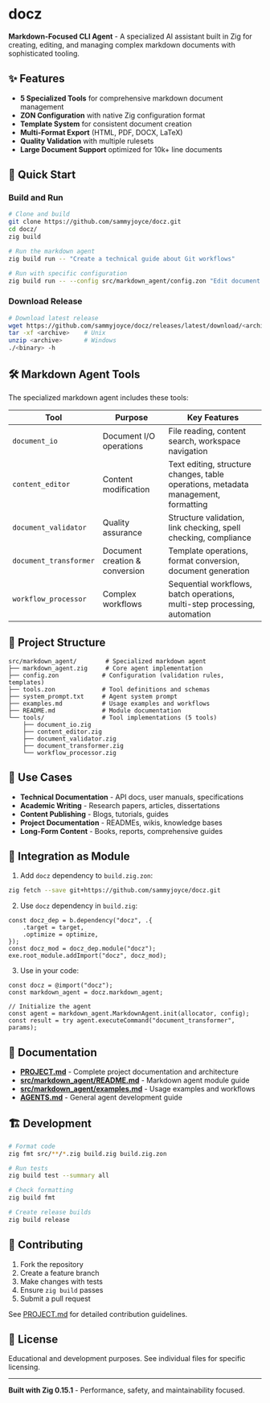 # docz

**Markdown-Focused CLI Agent** - A specialized AI assistant built in Zig for creating, editing, and managing complex markdown documents with sophisticated tooling.

## ✨ Features

- **5 Specialized Tools** for comprehensive markdown document management
- **ZON Configuration** with native Zig configuration format  
- **Template System** for consistent document creation
- **Multi-Format Export** (HTML, PDF, DOCX, LaTeX)
- **Quality Validation** with multiple rulesets
- **Large Document Support** optimized for 10k+ line documents

## 🚀 Quick Start

### Build and Run

```bash
# Clone and build
git clone https://github.com/sammyjoyce/docz.git
cd docz/
zig build

# Run the markdown agent
zig build run -- "Create a technical guide about Git workflows"

# Run with specific configuration
zig build run -- --config src/markdown_agent/config.zon "Edit document structure"
```

### Download Release

```bash
# Download latest release
wget https://github.com/sammyjoyce/docz/releases/latest/download/<archive>
tar -xf <archive>    # Unix
unzip <archive>      # Windows
./<binary> -h
```

## 🛠️ Markdown Agent Tools

The specialized markdown agent includes these tools:

| Tool | Purpose | Key Features |
|------|---------|--------------|
| `document_io` | Document I/O operations | File reading, content search, workspace navigation |
| `content_editor` | Content modification | Text editing, structure changes, table operations, metadata management, formatting |
| `document_validator` | Quality assurance | Structure validation, link checking, spell checking, compliance |
| `document_transformer` | Document creation & conversion | Template operations, format conversion, document generation |
| `workflow_processor` | Complex workflows | Sequential workflows, batch operations, multi-step processing, automation |

## 📁 Project Structure

```
src/markdown_agent/        # Specialized markdown agent
├── markdown_agent.zig     # Core agent implementation  
├── config.zon            # Configuration (validation rules, templates)
├── tools.zon             # Tool definitions and schemas
├── system_prompt.txt     # Agent system prompt
├── examples.md           # Usage examples and workflows
├── README.md             # Module documentation
└── tools/                # Tool implementations (5 tools)
    ├── document_io.zig
    ├── content_editor.zig
    ├── document_validator.zig
    ├── document_transformer.zig
    └── workflow_processor.zig
```

## 🎯 Use Cases

- **Technical Documentation** - API docs, user manuals, specifications
- **Academic Writing** - Research papers, articles, dissertations  
- **Content Publishing** - Blogs, tutorials, guides
- **Project Documentation** - READMEs, wikis, knowledge bases
- **Long-Form Content** - Books, reports, comprehensive guides

## 🔧 Integration as Module

1. Add `docz` dependency to `build.zig.zon`:

```bash
zig fetch --save git+https://github.com/sammyjoyce/docz.git
```

2. Use `docz` dependency in `build.zig`:

```zig
const docz_dep = b.dependency("docz", .{
    .target = target,
    .optimize = optimize,
});
const docz_mod = docz_dep.module("docz");
exe.root_module.addImport("docz", docz_mod);
```

3. Use in your code:

```zig
const docz = @import("docz");
const markdown_agent = docz.markdown_agent;

// Initialize the agent
const agent = markdown_agent.MarkdownAgent.init(allocator, config);
const result = try agent.executeCommand("document_transformer", params);
```

## 📖 Documentation

- **[PROJECT.md](PROJECT.md)** - Complete project documentation and architecture
- **[src/markdown_agent/README.md](src/markdown_agent/README.md)** - Markdown agent module guide
- **[src/markdown_agent/examples.md](src/markdown_agent/examples.md)** - Usage examples and workflows
- **[AGENTS.md](AGENTS.md)** - General agent development guide

## 🏗️ Development

```bash
# Format code
zig fmt src/**/*.zig build.zig build.zig.zon

# Run tests
zig build test --summary all

# Check formatting
zig build fmt

# Create release builds
zig build release
```

## 🤝 Contributing

1. Fork the repository
2. Create a feature branch
3. Make changes with tests
4. Ensure `zig build` passes
5. Submit a pull request

See [PROJECT.md](PROJECT.md) for detailed contribution guidelines.

## 📄 License

Educational and development purposes. See individual files for specific licensing.

---

**Built with Zig 0.15.1** - Performance, safety, and maintainability focused.